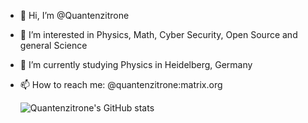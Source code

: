 - 👋 Hi, I’m @Quantenzitrone
- 👀 I’m interested in Physics, Math, Cyber Security, Open Source and general Science
- 🌱 I’m currently studying Physics in Heidelberg, Germany
- 📫 How to reach me: @quantenzitrone:matrix.org

    ![Quantenzitrone's GitHub stats](https://github-readme-stats.vercel.app/api?username=quantenzitrone&include_all_commits=true&show_icons=true&theme=midnight-purple&title_color=3C50FF&icon_color=3C50FF)
